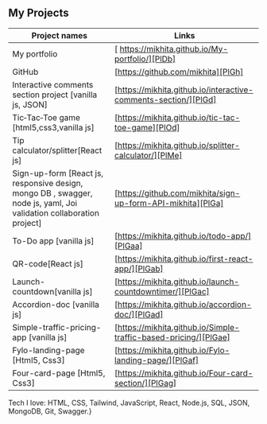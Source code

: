 ## My Projects

| Project names | Links |
| ------ | ------ |
| My portfolio | [ https://mikhita.github.io/My-portfolio/][PlDb]|
| GitHub | [https://github.com/mikhita][PlGh] |
| Interactive comments section project [vanilla js, JSON] | [https://mikhita.github.io/interactive-comments-section/][PlGd] |
| Tic‑Tac‑Toe game [html5,css3,vanilla js] | [https://mikhita.github.io/tic-tac-toe-game][PlOd] |
| Tip calculator/splitter[React js]| [https://mikhita.github.io/splitter-calculator/][PlMe] |
| Sign-up-form [React js, responsive design, mongo DB , swagger, node js, yaml, Joi validation collaboration project] | [https://github.com/mikhita/sign-up-form-API-mikhita][PlGa] |
| To-Do app [vanilla js]| [https://mikhita.github.io/todo-app/][PlGaa] |
| QR-code[React js]| [https://mikhita.github.io/first-react-app/][PlGab] |
| Launch-countdown[vanilla js]| [https://mikhita.github.io/launch-countdowntimer/][PlGac] |
| Accordion-doc [vanilla js]| [https://mikhita.github.io/accordion-doc/][PlGad] |
| Simple-traffic-pricing-app [vanilla js]| [https://mikhita.github.io/Simple-traffic-based-pricing/][PlGae] |
| Fylo-landing-page [Html5, Css3]| [https://mikhita.github.io/Fylo-landing-page/][PlGaf] |
| Four-card-page [Html5, Css3]| [https://mikhita.github.io/Four-card-section/][PlGag] |


 [PlDb]: <https://mikhita.github.io/My-portfolio/>
 [PlGh]: <https://github.com/mikhita>
 [PlGd]: <https://mikhita.github.io/interactive-comments-section/>
 [PlOd]: <https://mikhita.github.io/tic-tac-toe-game>
 [PlMe]: <https://mikhita.github.io/splitter-calculator/>
 [PlGa]: <https://github.com/mikhita/sign-up-form-API-mikhita>
 [PlGaa]: <https://mikhita.github.io/todo-app/>
 [PlGab]: <https://mikhita.github.io/first-react-app/>
 [PlGac]: <https://mikhita.github.io/launch-countdowntimer/>
 [PlGad]: <https://mikhita.github.io/accordion-doc/>
 [PlGae]: <https://mikhita.github.io/Simple-traffic-based-pricing/>
 [PlGaf]: <https://mikhita.github.io/Fylo-landing-page/>
 [PlGag]: <https://mikhita.github.io/Four-card-section/>


      
       
       
       
    
        
  Tech I love: HTML, CSS, Tailwind, JavaScript, React, Node.js,  SQL, JSON, MongoDB,  Git,  Swagger.}
